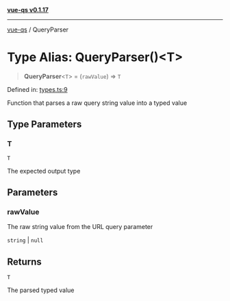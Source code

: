 [**vue-qs v0.1.17**](../README.md)

---

[vue-qs](../README.md) / QueryParser

# Type Alias: QueryParser()\<T\>

> **QueryParser**\<`T`\> = (`rawValue`) => `T`

Defined in: [types.ts:9](https://github.com/iamsomraj/vue-qs/blob/b89690c4cfcb78328e659968e3c7235730988be4/src/types.ts#L9)

Function that parses a raw query string value into a typed value

## Type Parameters

### T

`T`

The expected output type

## Parameters

### rawValue

The raw string value from the URL query parameter

`string` | `null`

## Returns

`T`

The parsed typed value
